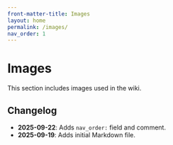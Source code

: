 ```yaml
---
front-matter-title: Images
layout: home
permalink: /images/
nav_order: 1
---
```


<!-- Folder-level landing page for /assets/images/ -->

# Images

This section includes images used in the wiki.

## Changelog

- **2025-09-22**: Adds `nav_order:` field and comment.
- **2025-09-19**: Adds initial Markdown file.
